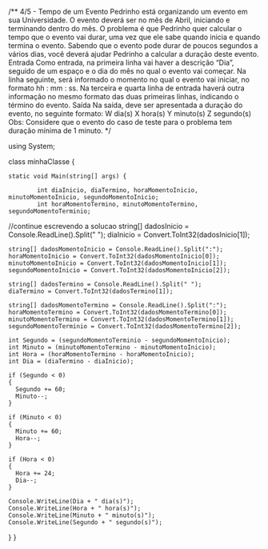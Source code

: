 /**
4/5 - Tempo de um Evento
    Pedrinho está organizando um evento em sua Universidade. O evento deverá ser no mês de 
 Abril, iniciando e terminando dentro do mês. O problema é que Pedrinho quer calcular o tempo 
 que o evento vai durar, uma vez que ele sabe quando inicia e quando termina o evento.
    Sabendo que o evento pode durar de poucos segundos a vários dias, você deverá ajudar Pedrinho 
 a calcular a duração deste evento.
 Entrada
    Como entrada, na primeira linha vai haver a descrição “Dia”, seguido de um espaço e o dia do 
 mês no qual o evento vai começar. Na linha seguinte, será informado o momento no qual o evento vai 
 iniciar, no formato hh : mm : ss. Na terceira e quarta linha de entrada haverá outra informação no 
 mesmo formato das duas primeiras linhas, indicando o término do evento.
 Saída
    Na saída, deve ser apresentada a duração do evento, no seguinte formato:
 W dia(s)
 X hora(s)
 Y minuto(s)
 Z segundo(s)
    Obs: Considere que o evento do caso de teste para o problema tem duração mínima de 1 minuto.
*/

using System; 

class minhaClasse {

    static void Main(string[] args) { 

            int diaInicio, diaTermino, horaMomentoInicio, minutoMomentoInicio, segundoMomentoInicio;
            int horaMomentoTermino, minutoMomentoTermino, segundoMomentoTerminio;

//continue escrevendo a solucao
    string[] dadosInicio = Console.ReadLine().Split(" ");
    diaInicio = Convert.ToInt32(dadosInicio[1]);

    string[] dadosMomentoInicio = Console.ReadLine().Split(":");
    horaMomentoInicio = Convert.ToInt32(dadosMomentoInicio[0]);
    minutoMomentoInicio = Convert.ToInt32(dadosMomentoInicio[1]);
    segundoMomentoInicio = Convert.ToInt32(dadosMomentoInicio[2]);

    string[] dadosTermino = Console.ReadLine().Split(" ");
    diaTermino = Convert.ToInt32(dadosTermino[1]);

    string[] dadosMomentoTermino = Console.ReadLine().Split(":");
    horaMomentoTermino = Convert.ToInt32(dadosMomentoTermino[0]);
    minutoMomentoTermino = Convert.ToInt32(dadosMomentoTermino[1]);
    segundoMomentoTerminio = Convert.ToInt32(dadosMomentoTermino[2]);

    int Segundo = (segundoMomentoTerminio - segundoMomentoInicio);
    int Minuto = (minutoMomentoTermino - minutoMomentoInicio);
    int Hora = (horaMomentoTermino - horaMomentoInicio);
    int Dia = (diaTermino - diaInicio);

    if (Segundo < 0)
    {
      Segundo += 60;
      Minuto--;
    }

    if (Minuto < 0)
    {
      Minuto += 60;
      Hora--;
    }

    if (Hora < 0)
    {
      Hora += 24;
      Dia--;
    }

    Console.WriteLine(Dia + " dia(s)");
    Console.WriteLine(Hora + " hora(s)");
    Console.WriteLine(Minuto + " minuto(s)");
    Console.WriteLine(Segundo + " segundo(s)");
  }
}